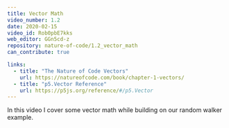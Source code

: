 ```yaml
---
title: Vector Math
video_number: 1.2
date: 2020-02-15
video_id: Rob0pbE7kks
web_editor: GGn5cd-z
repository: nature-of-code/1.2_vector_math
can_contribute: true

links:
  - title: "The Nature of Code Vectors"
    url: https://natureofcode.com/book/chapter-1-vectors/
  - title: "p5.Vector Reference"
    url: https://p5js.org/reference/#/p5.Vector
---
```


In this video I cover some vector math while building on our random walker example.